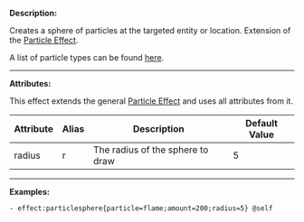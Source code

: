 **Description:** 

Creates a sphere of particles at the targeted entity or location. Extension of the [Particle Effect](/skills/effects/particles).

A list of particle types can be found [here](/skills/effects/particles/types).

---

**Attributes:**

This effect extends the general [Particle Effect](/skills/effects/particles) and uses all attributes from it.

| Attribute | Alias | Description  | Default Value |
| --------  | ----- | -------------------------------- | ------------- |
| radius| r | The radius of the sphere to draw | 5 |

---

**Examples:**

```
- effect:particlesphere{particle=flame;amount=200;radius=5} @self
```